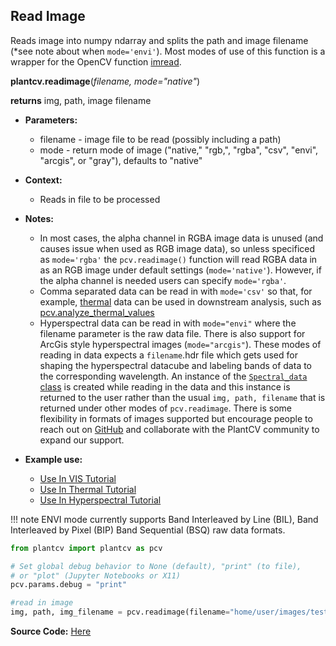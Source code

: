 ## Read Image

Reads image into numpy ndarray and splits the path and image filename (*see note about when `mode='envi'`). Most modes of use of this function is a wrapper for the OpenCV function [imread](http://docs.opencv.org/modules/highgui/doc/reading_and_writing_images_and_video.html).

**plantcv.readimage**(*filename, mode="native"*)

**returns** img, path, image filename

- **Parameters:**
    - filename - image file to be read (possibly including a path)
    - mode     - return mode of image ("native," "rgb,", "rgba", "csv", "envi", "arcgis", or "gray"), defaults to "native"
    
- **Context:**
    - Reads in file to be processed
- **Notes:**
    - In most cases, the alpha channel in RGBA image data is unused (and causes issue when used as RGB image data),
    so unless specificed as `mode='rgba'` the `pcv.readimage()` function will read RGBA data in as an RGB image under
    default settings (`mode='native'`). However, if the alpha channel is needed users can specify `mode='rgba'`. 
    - Comma separated data can be read in with `mode='csv'` so that, for example, [thermal](tutorials/thermal_tutorial.md) data can 
    be used in downstream analysis, such as [pcv.analyze_thermal_values](analyze_thermal_values.md) 
    - Hyperspectral data can be read in with `mode="envi"` where the filename parameter is the raw data file. There is also support for 
    ArcGis style hyperspectral images (`mode="arcgis"`). These modes of 
    reading in data expects a `filename`.hdr file which gets used for shaping the hyperspectral datacube and labeling bands of data
    to the corresponding wavelength. An instance of the [`Spectral_data` class](Spectral_data.md) is created while reading in the data and this instance 
    is returned to the user rather than the usual `img, path, filename` that is returned under other modes of `pcv.readimage`. There is some flexibility 
    in formats of images supported but encourage people to reach out on [GitHub](https://github.com/danforthcenter/plantcv/issues) and collaborate with the
    PlantCV community to expand our support. 
- **Example use:**
    - [Use In VIS Tutorial](tutorials/vis_tutorial.md) 
    - [Use In Thermal Tutorial](tutorials/thermal_tutorial.md)
    - [Use In Hyperspectral Tutorial](tutorials/hyperspectral_tutorial.md)

!!! note
  ENVI mode currently supports Band Interleaved by Line (BIL), Band Interleaved by Pixel (BIP) Band Sequential (BSQ) raw data formats.

```python
from plantcv import plantcv as pcv      

# Set global debug behavior to None (default), "print" (to file), 
# or "plot" (Jupyter Notebooks or X11)
pcv.params.debug = "print"

#read in image
img, path, img_filename = pcv.readimage(filename="home/user/images/test-image.png", mode="native")

```

**Source Code:** [Here](https://github.com/danforthcenter/plantcv/blob/main/plantcv/plantcv/readimage.py)
